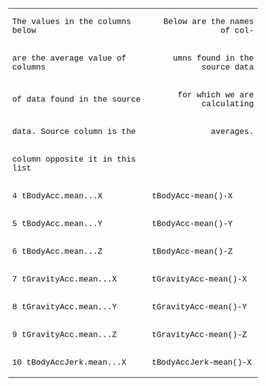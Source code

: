 <TABLE COLS=2 WIDTH=100% BORDER=0 CELLPADDING=2 CELLSPACING=0>
	<COL WIDTH=349>
	<COL WIDTH=310>
	<TR>
		<TD WIDTH=349 HEIGHT=22>
			<P ALIGN=LEFT><FONT FACE="Courier New">The values in the columns
			below</FONT></P>
		</TD>
		<TD WIDTH=310>
			<P ALIGN=RIGHT><FONT FACE="Courier New">Below are the names of
			col-</FONT></P>
		</TD>
	</TR>
	<TR>
		<TD HEIGHT=22>
			<P ALIGN=LEFT><FONT FACE="Courier New">are the average value of
			columns</FONT></P>
		</TD>
		<TD>
			<P ALIGN=RIGHT><FONT FACE="Courier New">umns found in the source
			data</FONT></P>
		</TD>
	</TR>
	<TR>
		<TD HEIGHT=22>
			<P ALIGN=LEFT><FONT FACE="Courier New">of data found in the source</FONT></P>
		</TD>
		<TD>
			<P ALIGN=RIGHT><FONT FACE="Courier New">for which we are
			calculating</FONT></P>
		</TD>
	</TR>
	<TR>
		<TD HEIGHT=22>
			<P ALIGN=LEFT><FONT FACE="Courier New">data. Source column is the </FONT>
			</P>
		</TD>
		<TD>
			<P ALIGN=RIGHT><FONT FACE="Courier New">averages.</FONT></P>
		</TD>
	</TR>
	<TR>
		<TD HEIGHT=22>
			<P ALIGN=LEFT><FONT FACE="Courier New">column opposite it in this
			list</FONT></P>
		</TD>
		<TD>
			<P><BR>
			</P>
		</TD>
	</TR>
	<TR>
		<TD HEIGHT=22>
			<P ALIGN=LEFT><FONT FACE="Courier New">4 tBodyAcc.mean...X</FONT></P>
		</TD>
		<TD>
			<P ALIGN=LEFT><FONT FACE="Courier New">tBodyAcc-mean()-X</FONT></P>
		</TD>
	</TR>
	<TR>
		<TD HEIGHT=22>
			<P ALIGN=LEFT><FONT FACE="Courier New">5 tBodyAcc.mean...Y</FONT></P>
		</TD>
		<TD>
			<P ALIGN=LEFT><FONT FACE="Courier New">tBodyAcc-mean()-Y</FONT></P>
		</TD>
	</TR>
	<TR>
		<TD HEIGHT=22>
			<P ALIGN=LEFT><FONT FACE="Courier New">6 tBodyAcc.mean...Z</FONT></P>
		</TD>
		<TD>
			<P ALIGN=LEFT><FONT FACE="Courier New">tBodyAcc-mean()-Z</FONT></P>
		</TD>
	</TR>
	<TR>
		<TD HEIGHT=22>
			<P ALIGN=LEFT><FONT FACE="Courier New">7 tGravityAcc.mean...X</FONT></P>
		</TD>
		<TD>
			<P ALIGN=LEFT><FONT FACE="Courier New">tGravityAcc-mean()-X</FONT></P>
		</TD>
	</TR>
	<TR>
		<TD HEIGHT=22>
			<P ALIGN=LEFT><FONT FACE="Courier New">8 tGravityAcc.mean...Y</FONT></P>
		</TD>
		<TD>
			<P ALIGN=LEFT><FONT FACE="Courier New">tGravityAcc-mean()-Y</FONT></P>
		</TD>
	</TR>
	<TR>
		<TD HEIGHT=22>
			<P ALIGN=LEFT><FONT FACE="Courier New">9 tGravityAcc.mean...Z</FONT></P>
		</TD>
		<TD>
			<P ALIGN=LEFT><FONT FACE="Courier New">tGravityAcc-mean()-Z</FONT></P>
		</TD>
	</TR>
	<TR>
		<TD HEIGHT=22>
			<P ALIGN=LEFT><FONT FACE="Courier New">10 tBodyAccJerk.mean...X</FONT></P>
		</TD>
		<TD>
			<P ALIGN=LEFT><FONT FACE="Courier New">tBodyAccJerk-mean()-X</FONT></P>
		</TD>
	</TR>
</TABLE>
